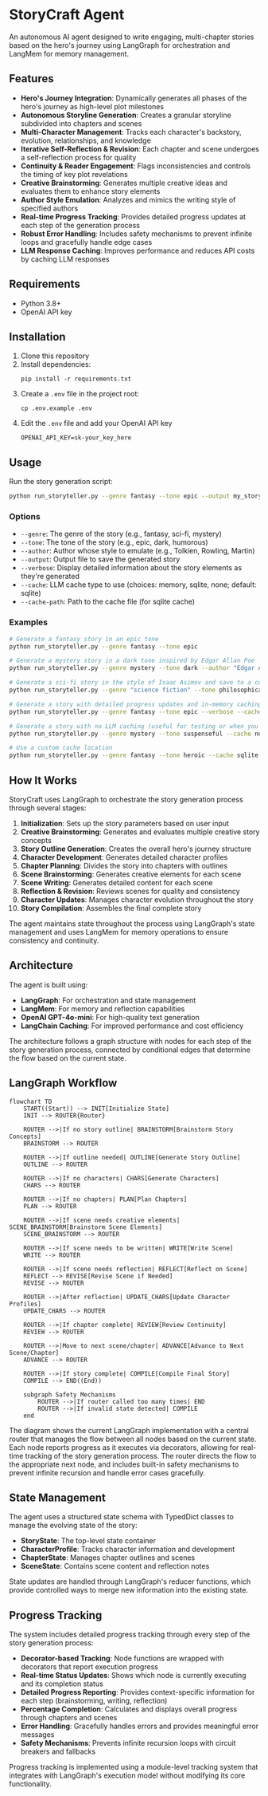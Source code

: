 # StoryCraft Agent

An autonomous AI agent designed to write engaging, multi-chapter stories based on the hero's journey using LangGraph for orchestration and LangMem for memory management.

## Features

- **Hero's Journey Integration**: Dynamically generates all phases of the hero's journey as high-level plot milestones
- **Autonomous Storyline Generation**: Creates a granular storyline subdivided into chapters and scenes
- **Multi-Character Management**: Tracks each character's backstory, evolution, relationships, and knowledge
- **Iterative Self-Reflection & Revision**: Each chapter and scene undergoes a self-reflection process for quality
- **Continuity & Reader Engagement**: Flags inconsistencies and controls the timing of key plot revelations
- **Creative Brainstorming**: Generates multiple creative ideas and evaluates them to enhance story elements
- **Author Style Emulation**: Analyzes and mimics the writing style of specified authors
- **Real-time Progress Tracking**: Provides detailed progress updates at each step of the generation process
- **Robust Error Handling**: Includes safety mechanisms to prevent infinite loops and gracefully handle edge cases
- **LLM Response Caching**: Improves performance and reduces API costs by caching LLM responses

## Requirements

- Python 3.8+
- OpenAI API key

## Installation

1. Clone this repository
2. Install dependencies:
   ```
   pip install -r requirements.txt
   ```
3. Create a `.env` file in the project root:
   ```
   cp .env.example .env
   ```
4. Edit the `.env` file and add your OpenAI API key
   ```
   OPENAI_API_KEY=sk-your_key_here
   ```

## Usage

Run the story generation script:

```bash
python run_storyteller.py --genre fantasy --tone epic --output my_story.md
```

### Options

- `--genre`: The genre of the story (e.g., fantasy, sci-fi, mystery)
- `--tone`: The tone of the story (e.g., epic, dark, humorous)
- `--author`: Author whose style to emulate (e.g., Tolkien, Rowling, Martin)
- `--output`: Output file to save the generated story
- `--verbose`: Display detailed information about the story elements as they're generated
- `--cache`: LLM cache type to use (choices: memory, sqlite, none; default: sqlite)
- `--cache-path`: Path to the cache file (for sqlite cache)

### Examples

```bash
# Generate a fantasy story in an epic tone
python run_storyteller.py --genre fantasy --tone epic

# Generate a mystery story in a dark tone inspired by Edgar Allan Poe
python run_storyteller.py --genre mystery --tone dark --author "Edgar Allan Poe"

# Generate a sci-fi story in the style of Isaac Asimov and save to a custom file
python run_storyteller.py --genre "science fiction" --tone philosophical --author "Isaac Asimov" --output asimov_story.md

# Generate a story with detailed progress updates and in-memory caching
python run_storyteller.py --genre fantasy --tone epic --verbose --cache memory

# Generate a story with no LLM caching (useful for testing or when you want fresh responses)
python run_storyteller.py --genre mystery --tone suspenseful --cache none

# Use a custom cache location 
python run_storyteller.py --genre fantasy --tone heroic --cache sqlite --cache-path ~/.cache/storyteller/my_custom_cache.db
```

## How It Works

StoryCraft uses LangGraph to orchestrate the story generation process through several stages:

1. **Initialization**: Sets up the story parameters based on user input
2. **Creative Brainstorming**: Generates and evaluates multiple creative story concepts
3. **Story Outline Generation**: Creates the overall hero's journey structure
4. **Character Development**: Generates detailed character profiles
5. **Chapter Planning**: Divides the story into chapters with outlines
6. **Scene Brainstorming**: Generates creative elements for each scene
7. **Scene Writing**: Generates detailed content for each scene
8. **Reflection & Revision**: Reviews scenes for quality and consistency
9. **Character Updates**: Manages character evolution throughout the story
10. **Story Compilation**: Assembles the final complete story

The agent maintains state throughout the process using LangGraph's state management and uses LangMem for memory operations to ensure consistency and continuity.

## Architecture

The agent is built using:

- **LangGraph**: For orchestration and state management
- **LangMem**: For memory and reflection capabilities
- **OpenAI GPT-4o-mini**: For high-quality text generation
- **LangChain Caching**: For improved performance and cost efficiency

The architecture follows a graph structure with nodes for each step of the story generation process, connected by conditional edges that determine the flow based on the current state.

## LangGraph Workflow

```mermaid
flowchart TD
    START((Start)) --> INIT[Initialize State]
    INIT --> ROUTER{Router}
    
    ROUTER -->|If no story outline| BRAINSTORM[Brainstorm Story Concepts]
    BRAINSTORM --> ROUTER
    
    ROUTER -->|If outline needed| OUTLINE[Generate Story Outline]
    OUTLINE --> ROUTER
    
    ROUTER -->|If no characters| CHARS[Generate Characters]
    CHARS --> ROUTER
    
    ROUTER -->|If no chapters| PLAN[Plan Chapters]
    PLAN --> ROUTER
    
    ROUTER -->|If scene needs creative elements| SCENE_BRAINSTORM[Brainstorm Scene Elements]
    SCENE_BRAINSTORM --> ROUTER
    
    ROUTER -->|If scene needs to be written| WRITE[Write Scene]
    WRITE --> ROUTER
    
    ROUTER -->|If scene needs reflection| REFLECT[Reflect on Scene]
    REFLECT --> REVISE[Revise Scene if Needed]
    REVISE --> ROUTER
    
    ROUTER -->|After reflection| UPDATE_CHARS[Update Character Profiles]
    UPDATE_CHARS --> ROUTER
    
    ROUTER -->|If chapter complete| REVIEW[Review Continuity]
    REVIEW --> ROUTER
    
    ROUTER -->|Move to next scene/chapter| ADVANCE[Advance to Next Scene/Chapter]
    ADVANCE --> ROUTER
    
    ROUTER -->|If story complete| COMPILE[Compile Final Story]
    COMPILE --> END((End))
    
    subgraph Safety Mechanisms
        ROUTER -->|If router called too many times| END
        ROUTER -->|If invalid state detected| COMPILE
    end
```

The diagram shows the current LangGraph implementation with a central router that manages the flow between all nodes based on the current state. Each node reports progress as it executes via decorators, allowing for real-time tracking of the story generation process. The router directs the flow to the appropriate next node, and includes built-in safety mechanisms to prevent infinite recursion and handle error cases gracefully.

## State Management

The agent uses a structured state schema with TypedDict classes to manage the evolving state of the story:

- **StoryState**: The top-level state container
- **CharacterProfile**: Tracks character information and development
- **ChapterState**: Manages chapter outlines and scenes
- **SceneState**: Contains scene content and reflection notes

State updates are handled through LangGraph's reducer functions, which provide controlled ways to merge new information into the existing state.

## Progress Tracking

The system includes detailed progress tracking through every step of the story generation process:

- **Decorator-based Tracking**: Node functions are wrapped with decorators that report execution progress
- **Real-time Status Updates**: Shows which node is currently executing and its completion status
- **Detailed Progress Reporting**: Provides context-specific information for each step (brainstorming, writing, reflection)
- **Percentage Completion**: Calculates and displays overall progress through chapters and scenes
- **Error Handling**: Gracefully handles errors and provides meaningful error messages
- **Safety Mechanisms**: Prevents infinite recursion loops with circuit breakers and fallbacks

Progress tracking is implemented using a module-level tracking system that integrates with LangGraph's execution model without modifying its core functionality.
